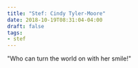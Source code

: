 ```yaml
---
title: "Stef: Cindy Tyler-Moore"
date: 2018-10-19T08:31:04-04:00
draft: false
tags:
- stef
---
```


"Who can turn the world on with her smile!"
